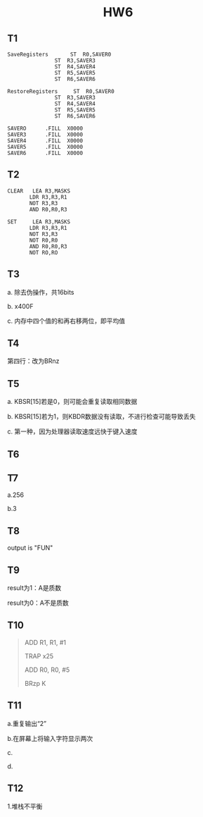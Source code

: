 #  <h1 align = "center">HW6</h1>

## T1

```assembly
SaveRegisters    	ST  R0,SAVER0
               ST  R3,SAVER3
               ST  R4,SAVER4
               ST  R5,SAVER5
               ST  R6,SAVER6
```

```assembly
RestoreRegisters	 ST  R0,SAVER0
               ST  R3,SAVER3
               ST  R4,SAVER4
               ST  R5,SAVER5
               ST  R6,SAVER6
```

```assembly
SAVERO		.FILL  X0000
SAVER3		.FILL  X0000
SAVER4		.FILL  X0000
SAVER5		.FILL  X0000
SAVER6		.FILL  X0000
```



## T2

```assembly
CLEAR	LEA R3,MASKS
	   LDR R3,R3,R1
	   NOT R3,R3
	   AND R0,R0,R3
```



```assembly
SET		LEA R3,MASKS
	   LDR R3,R3,R1
	   NOT R3,R3
	   NOT R0,R0
	   AND R0,R0,R3
	   NOT RO,RO
```



## T3

a. 除去伪操作，共16bits

b. x400F

c. 内存中四个值的和再右移两位，即平均值

## T4

第四行：改为BRnz

## T5

a. KBSR[15]若是0，则可能会重复读取相同数据

b. KBSR[15]若为1，则KBDR数据没有读取，不进行检查可能导致丢失

c. 第一种，因为处理器读取速度远快于键入速度

## T6

## T7

a.256

b.3

## T8

output is "FUN"

## T9

result为1：A是质数

result为0：A不是质数

## T10

> ADD R1, R1, #1
>
> TRAP x25
>
> ADD R0, R0, #5
>
> BRzp K



## T11

a.重复输出“2”

b.在屏幕上将输入字符显示两次

c. 

d.

## T12

1.堆栈不平衡



